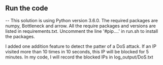 ## Run the code
--
This solution is using Python version 3.6.0. The required packages are numpy, Bottleneck and arrow.
All the require packages and versions are listed in requirements.txt. Uncomment the line '#pip....' in run.sh to install the packages.

I added one addition feature to detect the patter of a DoS attack. If an IP visited more than 10 times in 10 seconds,
this IP will be blocked for 5 minutes. In my code, I will record the blocked IPs in log_output/DoS.txt


